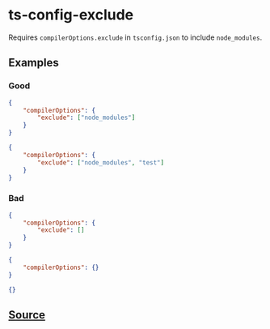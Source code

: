 # ts-config-exclude

Requires `compilerOptions.exclude` in `tsconfig.json` to include `node_modules`.

## Examples

### Good

```json
{
    "compilerOptions": {
        "exclude": ["node_modules"]
    }
}
```

```json
{
    "compilerOptions": {
        "exclude": ["node_modules", "test"]
    }
}
```

### Bad

```json
{
    "compilerOptions": {
        "exclude": []
    }
}
```

```json
{
    "compilerOptions": {}
}
```

```json
{}
```

## [Source](https://azuresdkspecs.z5.web.core.windows.net/TypeScriptSpec.html#ts-config-exclude)
